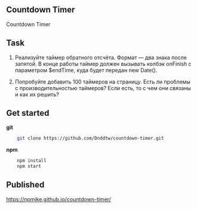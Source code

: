 ## Countdown Timer
Countdown Timer 

## Task

1. Реализуйте таймер обратного отсчёта. Формат — два знака после запятой. В конце работы таймер должен вызывать колбэк onFinish с параметром $endTime, куда будет передан new Date().

2. Попробуйте добавить 100 таймеров на страницу. Есть ли проблемы с производительностью таймеров? Если есть, то с чем они связаны и как их решить?

## Get started

**git**
```bash
	git clone https://github.com/Dnddtw/countdown-timer.git
```

**npm**
```bash
	npm install
	npm start
```

## Published

https://npmjke.github.io/countdown-timer/
